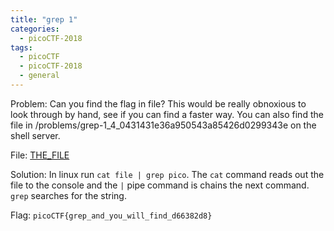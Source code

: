 ```yaml
---
title: "grep 1"
categories:
  - picoCTF-2018
tags:
  - picoCTF
  - picoCTF-2018
  - general
---
```


Problem: Can you find the flag in file? This would be really obnoxious to look through by hand, see if you can find a faster way. You can also find the file in /problems/grep-1_4_0431431e36a950543a85426d0299343e on the shell server.

File: [THE_FILE](https://github.com/Yorzaren/ctf/raw/master/picoCTF-2018/problem-files/grep-1 "Download file")

Solution: In linux run ```cat file | grep pico```. The ```cat``` command reads out the file to the console and the ```|``` pipe command is chains the next command. ```grep``` searches for the string.

Flag: ```picoCTF{grep_and_you_will_find_d66382d8}```